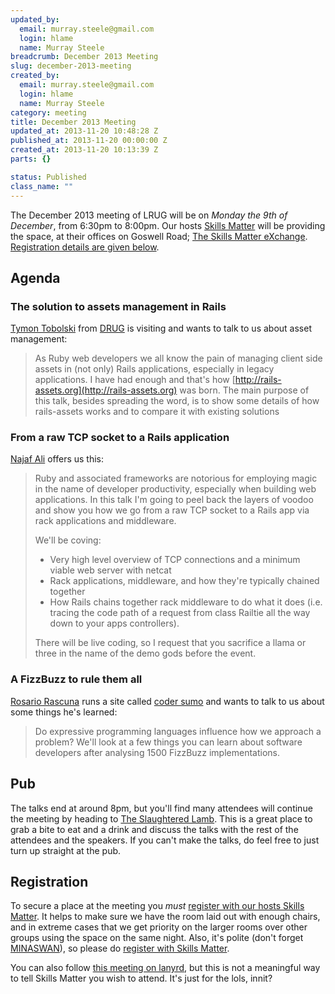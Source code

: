 ```yaml
--- 
updated_by: 
  email: murray.steele@gmail.com
  login: hlame
  name: Murray Steele
breadcrumb: December 2013 Meeting
slug: december-2013-meeting
created_by: 
  email: murray.steele@gmail.com
  login: hlame
  name: Murray Steele
category: meeting
title: December 2013 Meeting
updated_at: 2013-11-20 10:48:28 Z
published_at: 2013-11-20 00:00:00 Z
created_at: 2013-11-20 10:13:39 Z
parts: {}

status: Published
class_name: ""
---
```


The December 2013 meeting of LRUG will be on *Monday the 9th of December*, from 6:30pm to 8:00pm.  Our hosts [Skills Matter](http://skillsmatter.com/) will be providing the space, at their offices on Goswell Road; [The Skills Matter eXchange](http://skillsmatter.com/location-details/design-architecture/484/96).  <a href="#dec13registration">Registration details are given below</a>.

Agenda
------

### The solution to assets management in Rails

[Tymon Tobolski](http://teamon.eu/) from [DRUG](http://drug.org.pl/) is visiting and wants to talk to us about asset management:

> As Ruby web developers we all know the pain of managing client 
> side assets in (not only) Rails applications, especially in legacy 
> applications. I have had enough and that's how [http://rails-assets.org](http://rails-assets.org)
> was born. The main purpose of this talk, besides spreading the
> word, is to show some details of how rails-assets works and to 
> compare it with existing solutions

### From a raw TCP socket to a Rails application

[Najaf Ali](http://najafali.com/) offers us this:

> Ruby and associated frameworks are notorious for employing
> magic in the name of developer productivity, especially when
> building web applications. In this talk I'm going to peel
> back the layers of voodoo and show you how we go from a raw
> TCP socket to a Rails app via rack applications and middleware. 
>
> We'll be coving:
> 
> * Very high level overview of TCP connections and a minimum 
>   viable web server with netcat
> * Rack applications, middleware, and how they're typically chained
>   together
> * How Rails chains together rack middleware to do what it does 
>   (i.e. tracing the code path of a request from class Railtie all
>   the way down to your apps controllers).
>
> There will be live coding, so I request that you sacrifice a 
> llama or three in the name of the demo gods before the event.

### A FizzBuzz to rule them all

[Rosario Rascuna](http://rosario.io/) runs a site called [coder sumo](http://codersumo.com/) and wants to talk to us about some things he's learned:

> Do expressive programming languages influence how we approach a 
> problem? We'll look at a few things you can learn about software
> developers after analysing 1500 FizzBuzz implementations.

Pub
---

The talks end at around 8pm, but you'll find many attendees will continue the meeting by heading to [The Slaughtered Lamb](http://www.theslaughteredlambpub.com/).  This is a great place to grab a bite to eat and a drink and discuss the talks with the rest of the attendees and the speakers.  If you can't make the talks, do feel free to just turn up straight at the pub.

Registration <a name="dec13registration">&nbsp;</a>
---------------------------------------------------

To secure a place at the meeting you *must* [register with our hosts Skills Matter](http://skillsmatter.com/event-details/home/lrug-december-meet-up).  It helps to make sure we have the room laid out with enough chairs, and in extreme cases that we get priority on the larger rooms over other groups using the space on the same night.  Also, it's polite (don't forget [MINASWAN](http://oreilly.com/ruby/excerpts/ruby-learning-rails/ruby-glossary.html#I_indexterm_d1e32036)), so please do [register with Skills Matter](http://skillsmatter.com/event-details/home/lrug-december-meet-up).

You can also follow [this meeting on lanyrd](http://lanyrd.com/2013/lrug-december/), but this is not a meaningful way to tell Skills Matter you wish to attend.  It's just for the lols, innit?
